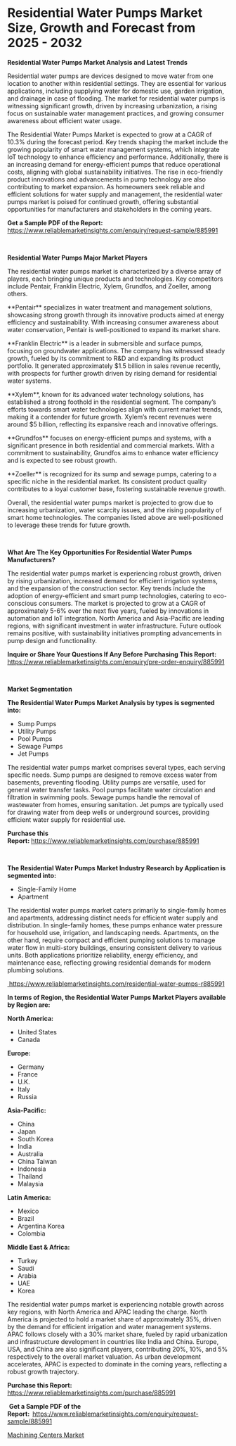 <p><h1>Residential Water Pumps Market Size, Growth and Forecast from 2025 - 2032</h1></p><p><strong>Residential Water Pumps Market Analysis and Latest Trends</strong></p>
<p><p>Residential water pumps are devices designed to move water from one location to another within residential settings. They are essential for various applications, including supplying water for domestic use, garden irrigation, and drainage in case of flooding. The market for residential water pumps is witnessing significant growth, driven by increasing urbanization, a rising focus on sustainable water management practices, and growing consumer awareness about efficient water usage.</p><p>The Residential Water Pumps Market is expected to grow at a CAGR of 10.3% during the forecast period. Key trends shaping the market include the growing popularity of smart water management systems, which integrate IoT technology to enhance efficiency and performance. Additionally, there is an increasing demand for energy-efficient pumps that reduce operational costs, aligning with global sustainability initiatives. The rise in eco-friendly product innovations and advancements in pump technology are also contributing to market expansion. As homeowners seek reliable and efficient solutions for water supply and management, the residential water pumps market is poised for continued growth, offering substantial opportunities for manufacturers and stakeholders in the coming years.</p></p>
<p><strong>Get a Sample PDF of the Report:&nbsp;</strong> <a href="https://www.reliablemarketinsights.com/enquiry/request-sample/885991?utm_campaign=2287&utm_medium=2&utm_source=Github&utm_content=ia&utm_term=17022025&utm_id=residential-water-pumps">https://www.reliablemarketinsights.com/enquiry/request-sample/885991</a></p>
<p>&nbsp;</p>
<p><strong>Residential Water Pumps Major Market Players</strong></p>
<p><p>The residential water pumps market is characterized by a diverse array of players, each bringing unique products and technologies. Key competitors include Pentair, Franklin Electric, Xylem, Grundfos, and Zoeller, among others. </p><p>**Pentair** specializes in water treatment and management solutions, showcasing strong growth through its innovative products aimed at energy efficiency and sustainability. With increasing consumer awareness about water conservation, Pentair is well-positioned to expand its market share.</p><p>**Franklin Electric** is a leader in submersible and surface pumps, focusing on groundwater applications. The company has witnessed steady growth, fueled by its commitment to R&D and expanding its product portfolio. It generated approximately $1.5 billion in sales revenue recently, with prospects for further growth driven by rising demand for residential water systems.</p><p>**Xylem**, known for its advanced water technology solutions, has established a strong foothold in the residential segment. The company’s efforts towards smart water technologies align with current market trends, making it a contender for future growth. Xylem’s recent revenues were around $5 billion, reflecting its expansive reach and innovative offerings.</p><p>**Grundfos** focuses on energy-efficient pumps and systems, with a significant presence in both residential and commercial markets. With a commitment to sustainability, Grundfos aims to enhance water efficiency and is expected to see robust growth.</p><p>**Zoeller** is recognized for its sump and sewage pumps, catering to a specific niche in the residential market. Its consistent product quality contributes to a loyal customer base, fostering sustainable revenue growth.</p><p>Overall, the residential water pumps market is projected to grow due to increasing urbanization, water scarcity issues, and the rising popularity of smart home technologies. The companies listed above are well-positioned to leverage these trends for future growth.</p></p>
<p>&nbsp;</p>
<p><strong>What Are The Key Opportunities For Residential Water Pumps Manufacturers?</strong></p>
<p><p>The residential water pumps market is experiencing robust growth, driven by rising urbanization, increased demand for efficient irrigation systems, and the expansion of the construction sector. Key trends include the adoption of energy-efficient and smart pump technologies, catering to eco-conscious consumers. The market is projected to grow at a CAGR of approximately 5-6% over the next five years, fueled by innovations in automation and IoT integration. North America and Asia-Pacific are leading regions, with significant investment in water infrastructure. Future outlook remains positive, with sustainability initiatives prompting advancements in pump design and functionality.</p></p>
<p><strong>Inquire or Share Your Questions If Any Before Purchasing This Report:</strong> <a href="https://www.reliablemarketinsights.com/enquiry/pre-order-enquiry/885991?utm_campaign=2287&utm_medium=2&utm_source=Github&utm_content=ia&utm_term=17022025&utm_id=residential-water-pumps">https://www.reliablemarketinsights.com/enquiry/pre-order-enquiry/885991</a></p>
<p>&nbsp;</p>
<p><strong>Market Segmentation</strong></p>
<p><strong>The Residential Water Pumps Market Analysis by types is segmented into:</strong></p>
<p><ul><li>Sump Pumps</li><li>Utility Pumps</li><li>Pool Pumps</li><li>Sewage Pumps</li><li>Jet Pumps</li></ul></p>
<p><p>The residential water pumps market comprises several types, each serving specific needs. Sump pumps are designed to remove excess water from basements, preventing flooding. Utility pumps are versatile, used for general water transfer tasks. Pool pumps facilitate water circulation and filtration in swimming pools. Sewage pumps handle the removal of wastewater from homes, ensuring sanitation. Jet pumps are typically used for drawing water from deep wells or underground sources, providing efficient water supply for residential use.</p></p>
<p><strong>Purchase this Report:&nbsp;</strong><a href="https://www.reliablemarketinsights.com/purchase/885991?utm_campaign=2287&utm_medium=2&utm_source=Github&utm_content=ia&utm_term=17022025&utm_id=residential-water-pumps">https://www.reliablemarketinsights.com/purchase/885991</a></p>
<p>&nbsp;</p>
<p><strong>The Residential Water Pumps Market Industry Research by Application is segmented into:</strong></p>
<p><ul><li>Single-Family Home</li><li>Apartment</li></ul></p>
<p><p>The residential water pumps market caters primarily to single-family homes and apartments, addressing distinct needs for efficient water supply and distribution. In single-family homes, these pumps enhance water pressure for household use, irrigation, and landscaping needs. Apartments, on the other hand, require compact and efficient pumping solutions to manage water flow in multi-story buildings, ensuring consistent delivery to various units. Both applications prioritize reliability, energy efficiency, and maintenance ease, reflecting growing residential demands for modern plumbing solutions.</p></p>
<p><a href="https://www.reliablemarketinsights.com/residential-water-pumps-r885991?utm_campaign=2287&utm_medium=2&utm_source=Github&utm_content=ia&utm_term=17022025&utm_id=residential-water-pumps">&nbsp;https://www.reliablemarketinsights.com/residential-water-pumps-r885991</a></p>
<p><strong>In terms of Region, the Residential Water Pumps Market Players available by Region are:</strong></p>
<p>
    <p> <strong> North America: </strong>
        <ul>
            <li>United States</li>
            <li>Canada</li>
        </ul>
        </p> 
    <p> <strong> Europe: </strong>
        <ul>
            <li>Germany</li>
            <li>France</li>
            <li>U.K.</li>
            <li>Italy</li>
            <li>Russia</li>
        </ul>
        </p> 
    <p> <strong> Asia-Pacific: </strong>
        <ul>
            <li>China</li>
            <li>Japan</li>
            <li>South Korea</li>
            <li>India</li>
            <li>Australia</li>
            <li>China Taiwan</li>
            <li>Indonesia</li>
            <li>Thailand</li>
            <li>Malaysia</li>
        </ul>
        </p> 
    <p> <strong> Latin America: </strong>
        <ul>
            <li>Mexico</li>
            <li>Brazil</li>
            <li>Argentina Korea</li>
            <li>Colombia</li>
        </ul>
        </p> 
    <p> <strong> Middle East & Africa: </strong>
        <ul>
            <li>Turkey</li>
            <li>Saudi</li>
            <li>Arabia</li>
            <li>UAE</li>
            <li>Korea</li>
        </ul>
    </p>
    </p>
<p><p>The residential water pumps market is experiencing notable growth across key regions, with North America and APAC leading the charge. North America is projected to hold a market share of approximately 35%, driven by the demand for efficient irrigation and water management systems. APAC follows closely with a 30% market share, fueled by rapid urbanization and infrastructure development in countries like India and China. Europe, USA, and China are also significant players, contributing 20%, 10%, and 5% respectively to the overall market valuation. As urban development accelerates, APAC is expected to dominate in the coming years, reflecting a robust growth trajectory.</p></p>
<p><strong>Purchase this Report: </strong><a href="https://www.reliablemarketinsights.com/purchase/885991?utm_campaign=2287&utm_medium=2&utm_source=Github&utm_content=ia&utm_term=17022025&utm_id=residential-water-pumps">https://www.reliablemarketinsights.com/purchase/885991</a></p>
<p>&nbsp;<strong>Get a Sample PDF of the Report:&nbsp;&nbsp;</strong><a href="https://www.reliablemarketinsights.com/enquiry/request-sample/885991?utm_campaign=2287&utm_medium=2&utm_source=Github&utm_content=ia&utm_term=17022025&utm_id=residential-water-pumps">https://www.reliablemarketinsights.com/enquiry/request-sample/885991</a></p>
<p><strong></strong></p>
<p><p><a href="https://github.com/edacruz6/Market-Research-Report-List-1/blob/main/machining-centers-market.md?utm_campaign=2287&utm_medium=2&utm_source=Github&utm_content=ia&utm_term=17022025&utm_id=residential-water-pumps">Machining Centers Market</a></p></p>